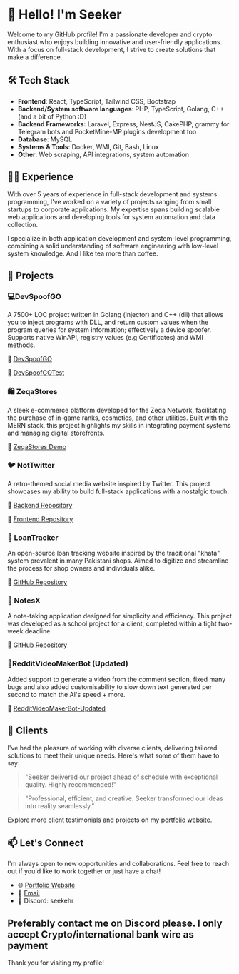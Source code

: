 # 👋 Hello! I'm Seeker

Welcome to my GitHub profile! I'm a passionate developer and crypto enthusiast who enjoys building innovative and user-friendly applications. With a focus on full-stack development, I strive to create solutions that make a difference.

## 🛠️ Tech Stack

- **Frontend**: React, TypeScript, Tailwind CSS, Bootstrap
- **Backend/System software languages**: PHP, TypeScript, Golang, C++ (and a bit of Python :D)
- **Backend Frameworks:** Laravel, Express, NestJS, CakePHP, grammy for Telegram bots and PocketMine-MP plugins development too
- **Database**: MySQL
- **Systems & Tools**: Docker, WMI, Git, Bash, Linux
- **Other**: Web scraping, API integrations, system automation

## 🧑‍💼 Experience

With over 5 years of experience in full-stack development and systems programming, I've worked on a variety of projects ranging from small startups to corporate applications. My expertise spans building scalable web applications and developing tools for system automation and data collection.

I specialize in both application development and system-level programming, combining a solid understanding of software engineering with low-level system knowledge. And I like tea more than coffee. 

## 🚀 Projects

### 💻DevSpoofGO
A 7500+ LOC project written in Golang (injector) and C++ (dll) that allows you to inject programs with DLL, and return custom values when the program queries for system information; effectively a device spoofer. Supports native WinAPI, registry values (e.g Certificates) and WMI methods.

🔗 [DevSpoofGO](https://github.com/seekehr/DevSpoofGO)

🔗 [DevSpoofGOTest](https://github.com/seekehr/DevSpoofGOTest)

### 🛍️ ZeqaStores
A sleek e-commerce platform developed for the Zeqa Network, facilitating the purchase of in-game ranks, cosmetics, and other utilities. Built with the MERN stack, this project highlights my skills in integrating payment systems and managing digital storefronts.

🔗 [ZeqaStores Demo](https://youtu.be/SAvNmzm9Q64?si=YlYbZTYCVNIMiwgd)

### 🐦 NotTwitter
A retro-themed social media website inspired by Twitter. This project showcases my ability to build full-stack applications with a nostalgic touch.

🔗 [Backend Repository](https://github.com/seekehr/NotTwitter)

🔗 [Frontend Repository](https://github.com/seekehr/NotTwitterFront)

### 🧾 LoanTracker
An open-source loan tracking website inspired by the traditional "khata" system prevalent in many Pakistani shops. Aimed to digitize and streamline the process for shop owners and individuals alike.

🔗 [GitHub Repository](https://github.com/seekehr/LoanTracker)

### 📝 NotesX
A note-taking application designed for simplicity and efficiency. This project was developed as a school project for a client, completed within a tight two-week deadline.

🔗 [GitHub Repository](https://github.com/seekehr/NotesX)

### 🤖RedditVideoMakerBot (Updated)
Added support to generate a video from the comment section, fixed many bugs and also added customisability to slow down text generated per second to match the AI's speed + more.

🔗 [RedditVideoMakerBot-Updated](https://github.com/seekehr/RedditVideoMakerBot-Updated)
## 🤝 Clients

I've had the pleasure of working with diverse clients, delivering tailored solutions to meet their unique needs. Here's what some of them have to say:

> "Seeker delivered our project ahead of schedule with exceptional quality. Highly recommended!"

> "Professional, efficient, and creative. Seeker transformed our ideas into reality seamlessly."

Explore more client testimonials and projects on my [portfolio website](https://seekehr.github.io/clients.html).

## 📫 Let's Connect

I'm always open to new opportunities and collaborations. Feel free to reach out if you'd like to work together or just have a chat!

- 🌐 [Portfolio Website](https://seekehr.github.io)
- 📧 [Email](mailto:grouchyseeker@gmail.com)
- 💼 Discord: seekehr

**Preferably contact me on Discord please. I only accept Crypto/international bank wire as payment**
---

Thank you for visiting my profile!
